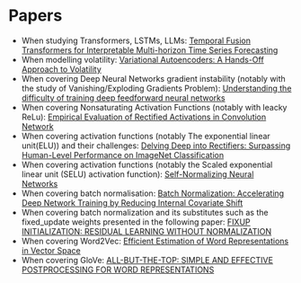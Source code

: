 # Papers
- When studying Transformers, LSTMs, LLMs: [Temporal Fusion Transformers for Interpretable Multi-horizon Time Series Forecasting](https://arxiv.org/pdf/1912.09363.pdf)
- When modelling volatility: [Variational Autoencoders: A Hands-Off Approach to Volatility](https://arxiv.org/pdf/2102.03945.pdf)
- When covering Deep Neural Networks gradient instability (notably with the study of Vanishing/Exploding Gradients Problem): [Understanding the difficulty of training deep feedforward neural networks](http://proceedings.mlr.press/v9/glorot10a/glorot10a.pdf)
- When covering Nonsaturating Activation Functions (notably with leacky ReLu): [Empirical Evaluation of Rectified Activations in Convolution Network](https://arxiv.org/pdf/1505.00853.pdf)
- When covering activation functions (notably The exponential linear unit(ELU)) and their challenges: [Delving Deep into Rectifiers: Surpassing Human-Level Performance on ImageNet Classification](https://arxiv.org/pdf/1502.01852.pdf)
- When covering activation functions (notably  the Scaled exponential linear unit (SELU) activation function): [Self-Normalizing Neural Networks](https://arxiv.org/pdf/1706.02515.pdf)
- When covering batch normalisation: [Batch Normalization: Accelerating Deep Network Training by Reducing Internal Covariate Shift](http://proceedings.mlr.press/v37/ioffe15.pdf)
- When covering batch normalization and its substitutes such as the fixed_update weights presented in the following paper: [FIXUP INITIALIZATION: RESIDUAL LEARNING WITHOUT NORMALIZATION](https://arxiv.org/pdf/1901.09321.pdf)
- When covering Word2Vec: [Efficient Estimation of Word Representations in Vector Space](https://arxiv.org/pdf/1301.3781.pdf)
- When covering GloVe: [ALL-BUT-THE-TOP: SIMPLE AND EFFECTIVE POSTPROCESSING FOR WORD REPRESENTATIONS](https://arxiv.org/pdf/1702.01417.pdf)
